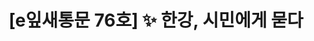 ---
href: 'http://stib.ee/npgBAA#new_tab'
title: '[e잎새통문 76호] ✨ 한강, 시민에게 묻다'
img: '/_assets/76.jpg'
---